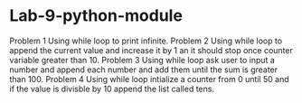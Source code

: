 # Lab-9-python-module
Problem 1 Using while loop to print infinite.
Problem 2 Using while loop to append the current value and increase it by 1 an it should stop once counter variable greater than 10.
Problem 3 Using while loop ask user to input a number and append each number and add them until the sum is greater than 100.
Problem 4 Using while loop intialize a counter from 0 until 50 and if the value is divisble by 10 append the list called tens.
